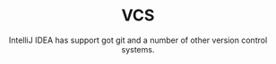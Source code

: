 ---
title: VCS
subtitle: IntelliJ IDEA has support got git and a number of other version control systems. 
accent: primary
icon: fas fa-bezier-curve
---